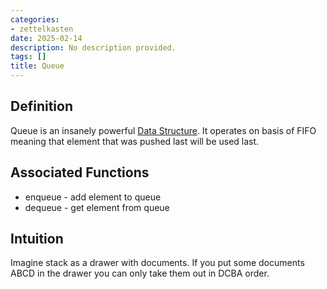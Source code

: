 ```yaml
---
categories:
- zettelkasten
date: 2025-02-14
description: No description provided.
tags: []
title: Queue
---
```


## Definition

Queue is an insanely powerful [Data Structure](Data%20Structure). It operates on basis of FIFO meaning that element that was pushed last will be used last.

## Associated Functions

- enqueue - add element to queue
- dequeue - get element from queue

## Intuition

Imagine stack as a drawer with documents. If you put some documents ABCD in the drawer you can only take them out in DCBA order.